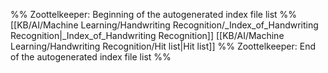 %% Zoottelkeeper: Beginning of the autogenerated index file list  %%
 [[KB/AI/Machine Learning/Handwriting Recognition/_Index_of_Handwriting Recognition|_Index_of_Handwriting Recognition]]
 [[KB/AI/Machine Learning/Handwriting Recognition/Hit list|Hit list]]
%% Zoottelkeeper: End of the autogenerated index file list  %%
